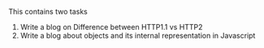 This  contains two tasks

1) Write a blog on Difference between HTTP1.1 vs HTTP2
2) Write a blog about objects and its internal representation in Javascript